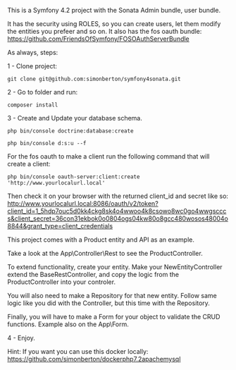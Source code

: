 This is a Symfony 4.2 project with the Sonata Admin bundle, user bundle.

It has the security using ROLES, so you can create users, let them modify the entities you prefeer and so on.
It also has the fos oauth bundle: https://github.com/FriendsOfSymfony/FOSOAuthServerBundle

As always, steps:

1 - Clone project:
```
git clone git@github.com:simonberton/symfony4sonata.git
```
2 - Go to folder and run:
```
composer install
```

3 - Create and Update your database schema.
```
php bin/console doctrine:database:create

php bin/console d:s:u --f
```

For the fos oauth to make a client run the following command that will create a client:
```
php bin/console oauth-server:client:create 'http://www.yourlocalurl.local'
```
Then check it on your browser with the returned client_id and secret like so:
http://www.yourlocalurl.local:8086/oauth/v2/token?client_id=1_5hdp7ouc5d0kk4ckg8sk4o4wwoo4k8csowo8wc0go4wwgscccs&client_secret=36con31ekbok0o0804ogs04kw80o8gcc480wosos48004o8844&grant_type=client_credentials

This project comes with a Product entity and API as an example.

Take a look at the App\Controller\Rest to see the ProductController.

To extend functionality, create your entity. Make your NewEntityController extend the BaseRestController, and copy the logic from the ProductController into your controler. 

You will also need to make a Repository for that new entity. Follow same logic like you did with the Controller, but this time with the Repository.

Finally, you will have to make a Form for your object to validate the CRUD functions. Example also on the App\Form.


4 - Enjoy.

Hint: If you want you can use this docker locally:
https://github.com/simonberton/dockerphp7.2apachemysql
